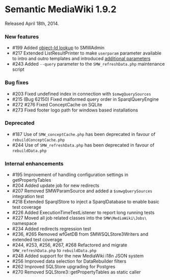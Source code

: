 # Semantic MediaWiki 1.9.2

Released April 18th, 2014.

### New features

* #199 Added [object-Id lookup][id-lookup] to SMWAdmin
* #217 Extended ListResultPrinter to make `userparam` parameter available to intro and outro templates and introduced [additional parameters][217]
* #243 Added `--query` parameter to the `SMW_refreshData.php` maintenance script

### Bug fixes

* #203 Fixed undefined index in connection with `$smwgQuerySources`
* #215 (Bug 62150) Fixed malformed query order in SparqlQueryEngine
* #272 #276 Fixed ConceptCache on SQLite
* #273 Fixed footer logo path for windows based installations

### Deprecated 

* #187 Use of `SMW_conceptCache.php` has been deprecated in favour of `rebuildConceptCache.php`
* #244 Use of `SMW_refreshData.php` has been deprecated in favour of `rebuildData.php`

### Internal enhancements

* #195 Improvement of handling configuration settings in getPropertyTables
* #204 Added update job for new redirects
* #207 Removed SMWParamSource and added a `$smwgQuerySources` integration test
* #218 Extended SparqlStore to inject a SparqlDatabase to enable basic test coverage
* #226 Added ExecutionTimeTestListener to report long running tests
* #227 Moved all job related classes into the `SMW\MediaWiki\Jobs\` namespace
* #234 Added redirects regression test
* #236, #265 Removed wfGetDB from SMWSQLStore3Writers and extended test coverage
* #244, #253, #256, #267, #268 Refactored and migrate `SMW_refreshData.php` to `rebuildData.php`
* #248 Added support for the new MediaWiki i18n JSON system
* #256 Improved data selection for DataRebuilder filters
* #262 Improved SQLStore upgrading for Postgres
* #270 Removed SQLStore3::getPropertyTables as static caller

[id-lookup]: https://www.semantic-mediawiki.org/wiki/Help:Object_ID_lookup
[217]: https://github.com/SemanticMediaWiki/SemanticMediaWiki/pull/217
